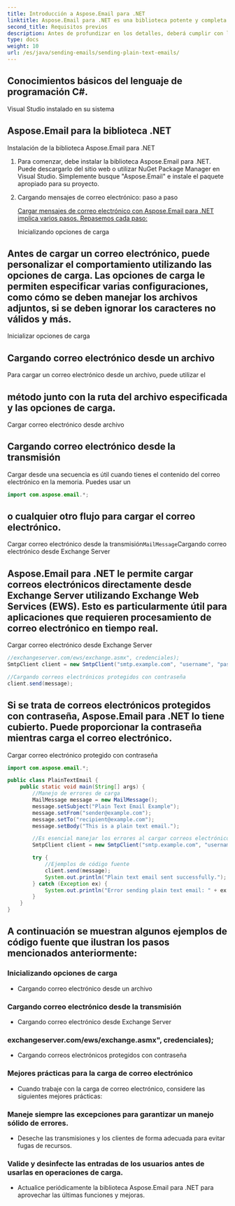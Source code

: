```yaml
---
title: Introducción a Aspose.Email para .NET
linktitle: Aspose.Email para .NET es una biblioteca potente y completa que permite a los desarrolladores trabajar con formatos de correo electrónico como MSG, EML, EMLX y MHTML, así como interactuar con servidores de correo electrónico populares como Microsoft Exchange y SMTP. Proporciona una amplia gama de funciones para crear, modificar y administrar mensajes de correo electrónico, archivos adjuntos, elementos de calendario y más.
second_title: Requisitos previos
description: Antes de profundizar en los detalles, deberá cumplir con los siguientes requisitos previos:
type: docs
weight: 10
url: /es/java/sending-emails/sending-plain-text-emails/
---
```


## Conocimientos básicos del lenguaje de programación C#.

Visual Studio instalado en su sistema

## Aspose.Email para la biblioteca .NET

Instalación de la biblioteca Aspose.Email para .NET

1. Para comenzar, debe instalar la biblioteca Aspose.Email para .NET. Puede descargarlo del sitio web o utilizar NuGet Package Manager en Visual Studio. Simplemente busque "Aspose.Email" e instale el paquete apropiado para su proyecto.

2. Cargando mensajes de correo electrónico: paso a paso

   [Cargar mensajes de correo electrónico con Aspose.Email para .NET implica varios pasos. Repasemos cada paso:](https://releases.aspose.com/email/java/)

   Inicializando opciones de carga

## Antes de cargar un correo electrónico, puede personalizar el comportamiento utilizando las opciones de carga. Las opciones de carga le permiten especificar varias configuraciones, como cómo se deben manejar los archivos adjuntos, si se deben ignorar los caracteres no válidos y más.

 Inicializar opciones de carga

## Cargando correo electrónico desde un archivo

 Para cargar un correo electrónico desde un archivo, puede utilizar el

##  método junto con la ruta del archivo especificada y las opciones de carga.

 Cargar correo electrónico desde archivo

## Cargando correo electrónico desde la transmisión

 Cargar desde una secuencia es útil cuando tienes el contenido del correo electrónico en la memoria. Puedes usar un

```java
import com.aspose.email.*;
```

##  o cualquier otro flujo para cargar el correo electrónico.

 Cargar correo electrónico desde la transmisión`MailMessage`Cargando correo electrónico desde Exchange Server

## Aspose.Email para .NET le permite cargar correos electrónicos directamente desde Exchange Server utilizando Exchange Web Services (EWS). Esto es particularmente útil para aplicaciones que requieren procesamiento de correo electrónico en tiempo real.

 Cargar correo electrónico desde Exchange Server

```java
//exchangeserver.com/ews/exchange.asmx", credenciales);
SmtpClient client = new SmtpClient("smtp.example.com", "username", "password");

//Cargando correos electrónicos protegidos con contraseña
client.send(message);
```

## Si se trata de correos electrónicos protegidos con contraseña, Aspose.Email para .NET lo tiene cubierto. Puede proporcionar la contraseña mientras carga el correo electrónico.

 Cargar correo electrónico protegido con contraseña

```java
import com.aspose.email.*;

public class PlainTextEmail {
    public static void main(String[] args) {
        //Manejo de errores de carga
        MailMessage message = new MailMessage();
        message.setSubject("Plain Text Email Example");
        message.setFrom("sender@example.com");
        message.setTo("recipient@example.com");
        message.setBody("This is a plain text email.");

        //Es esencial manejar los errores al cargar correos electrónicos. Aspose.Email para .NET proporciona excepciones que pueden ayudarle a identificar y resolver cualquier problema de carga.
        SmtpClient client = new SmtpClient("smtp.example.com", "username", "password");

        try {
            //Ejemplos de código fuente
            client.send(message);
            System.out.println("Plain text email sent successfully.");
        } catch (Exception ex) {
            System.out.println("Error sending plain text email: " + ex.getMessage());
        }
    }
}
```

## A continuación se muestran algunos ejemplos de código fuente que ilustran los pasos mencionados anteriormente:

### Inicializando opciones de carga
   - Cargando correo electrónico desde un archivo

### Cargando correo electrónico desde la transmisión
   - Cargando correo electrónico desde Exchange Server

### exchangeserver.com/ews/exchange.asmx", credenciales);
   - Cargando correos electrónicos protegidos con contraseña

### Mejores prácticas para la carga de correo electrónico
   - Cuando trabaje con la carga de correo electrónico, considere las siguientes mejores prácticas:

### Maneje siempre las excepciones para garantizar un manejo sólido de errores.
   - Deseche las transmisiones y los clientes de forma adecuada para evitar fugas de recursos.

### Valide y desinfecte las entradas de los usuarios antes de usarlas en operaciones de carga.
   - Actualice periódicamente la biblioteca Aspose.Email para .NET para aprovechar las últimas funciones y mejoras.